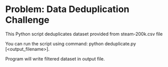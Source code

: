 # Problem: Data Deduplication Challenge

This Python script deduplicates dataset provided from steam-200k.csv file

You can run the script using command: python deduplicate.py [<output_filename>].

Program will write filtered dataset in output file.